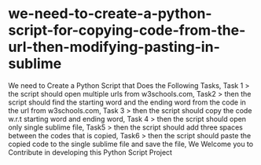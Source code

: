 # we-need-to-create-a-python-script-for-copying-code-from-the-url-then-modifying-pasting-in-sublime
We need to Create a Python Script that Does the Following Tasks, Task 1 > the script should open multiple urls from w3schools.com, Task2 > then the script should find the starting word and the ending word from the code in the url from w3schools.com, Task 3 > then the script should copy the code w.r.t starting word and ending word, Task 4 > then the script should open only single sublime file,  Task5 > then the script should add three spaces between the codes that is copied, Task6 > then the script should paste the copied code to the single sublime file and save the file, We Welcome you to Contribute in developing this Python Script Project
